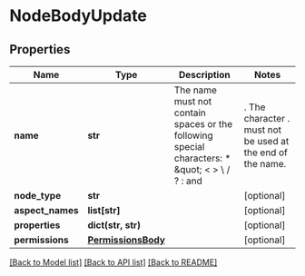 # NodeBodyUpdate

## Properties
Name | Type | Description | Notes
------------ | ------------- | ------------- | -------------
**name** | **str** | The name must not contain spaces or the following special characters: * \&quot; &lt; &gt; \\ / ? : and |. The character . must not be used at the end of the name.  | [optional] 
**node_type** | **str** |  | [optional] 
**aspect_names** | **list[str]** |  | [optional] 
**properties** | **dict(str, str)** |  | [optional] 
**permissions** | [**PermissionsBody**](PermissionsBody.md) |  | [optional] 

[[Back to Model list]](../README.md#documentation-for-models) [[Back to API list]](../README.md#documentation-for-api-endpoints) [[Back to README]](../README.md)

